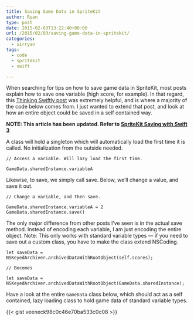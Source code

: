```yaml
---
title: Saving Game Data in SpriteKit
author: Ryan
type: post
date: 2015-02-03T13:22:40+00:00
url: /2015/02/03/saving-game-data-in-spritekit/
categories:
  - sirryan
tags:
  - code
  - spritekit
  - swift

---
```

When searching for tips on how to save game data in SpriteKit, most posts explain how to save one variable (high score, for example). In that regard, this <a href="http://www.thinkingswiftly.com/saving-spritekit-game-data-swift-easy-nscoder/" target="_blank">Thinking Swiftly post</a> was extremely helpful, and is where a majority of the code below comes from. I just wanted to extend that post, and look at how an entire object could be saved in a self contained way.
<!--more-->

**NOTE: This article has been updated. Refer to [SpriteKit Saving with Swift 3][1]**

A class will hold a singleton which will automatically load the first time it is called. No initialization from the outside needed.

    // Access a variable. Will lazy load the first time.
    
    GameData.sharedInstance.variableA

Likewise, to save, we simply call save. Below, we&#8217;ll change a value, and save it out.

    // Change a variable, and then save.
    
    GameData.sharedInstance.variableA = 2
    GameData.sharedInstance.save()

The only major difference from other posts I&#8217;ve seen is in the actual save method. Instead of encoding each variable, I am just encoding the entire object. Note: This only works with standard variable types &#8212; if you need to save out a custom class, you have to make the class extend NSCoding.

    let saveData = NSKeyedArchiver.archivedDataWithRootObject(self.scores);
    
    // Becomes
    
    let saveData = NSKeyedArchiver.archivedDataWithRootObject(GameData.sharedInstance);

Have a look at the entire `GameData` class below, which should act as a self contained, lazy loading class to hold game data of standard variable types.

{{< gist veeneck98c0c46e70ba533c0c08 >}}

&nbsp;

 [1]: http://battleofbrothers.com/sirryan/spritekit-save-files-in-swift-3